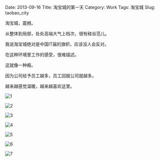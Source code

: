 Date: 2013-09-16
Title: 淘宝城的第一天 
Category: Work
Tags: 淘宝城
Slug: taobao_city

淘宝城，震撼。

从整体到局部，处处高端大气上档次，很有硅谷范儿。

我说淘宝城绝对是中国IT届的旗帜，应该没人会反对。

在这种环境里工作的感受，很难描述。

这就像一种瘾。

因为公司给予员工越多，员工回报公司就越多。

越来越感觉温暖，越来越喜欢这里。

![1](https://lh3.googleusercontent.com/-nDB-cpletDg/UjcqOauueeI/AAAAAAAAANw/P5478BFtUlU/s640/IMG_0187.JPG)

![2](https://lh5.googleusercontent.com/vBF-iWApPvDU7FMEr-eKzZHE8pnOfaNskczdPzYtxic=w640-h426-no)

![3](https://lh3.googleusercontent.com/DxvTtYr0EjXcbcX8GA_NLTDsZESVM3D5bpXDUbeETgo=w640-h426-no)

![4](https://lh3.googleusercontent.com/6xPghXTVGqNFv16_4eJeLrWMZOcXA78zofDrsU13cL0=w640-h426-no)

![5](https://lh6.googleusercontent.com/X6zTSznhSc1AxheSV4irdTouF136S8hzcwkC1f09PfA=w640-h426-no)

![6](https://lh6.googleusercontent.com/SqKznchBTbLOOm4WN9Z0CqA6DlZ9_b_hGHNzzEH5hjE=w640-h426-no)

![7](https://lh6.googleusercontent.com/-DA3jbSk1cuQ/UjcmxFvGwSI/AAAAAAAAANY/A9Rg7rfgcrM/s640/%25E7%2585%25A7%25E7%2589%2587.JPG)
